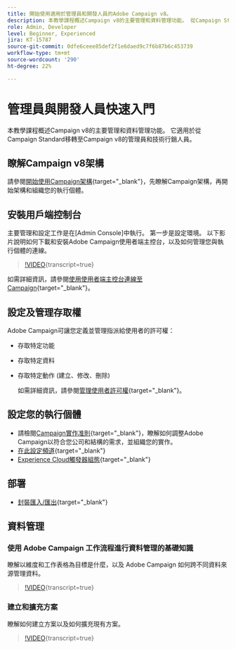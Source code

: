 ```yaml
---
title: 開始使用適用於管理員和開發人員的Adobe Campaign v8。
description: 本教學課程概述Campaign v8的主要管理和資料管理功能。 從Campaign Standard移轉至Campaign v8的管理員和技術行銷人員適用。
role: Admin, Developer
level: Beginner, Experienced
jira: KT-15787
source-git-commit: 0dfe6ceee85def2f1e6daed9c7f6b87b6c453739
workflow-type: tm+mt
source-wordcount: '290'
ht-degree: 22%

---
```



# 管理員與開發人員快速入門

本教學課程概述Campaign v8的主要管理和資料管理功能。 它適用於從Campaign Standard移轉至Campaign v8的管理員和技術行銷人員。

## 瞭解Campaign v8架構

請參閱[開始使用Campaign架構](https://experienceleague.adobe.com/en/docs/campaign/campaign-v8/config/architecture/architecture){target="_blank"}，先瞭解Campaign架構，再開始架構和組織您的執行個體。


## 安裝用戶端控制台

主要管理和設定工作是在[Admin Console]中執行。 第一步是設定環境。 以下影片說明如何下載和安裝Adobe Campaign使用者端主控台，以及如何管理您與執行個體的連線。

>[!VIDEO](https://video.tv.adobe.com/v/335375?quality=12&learn=on){transcript=true}

如需詳細資訊，請參閱[使用使用者端主控台連線至Campaign](https://experienceleague.adobe.com/en/docs/campaign/campaign-v8/new/connect){target="_blank"}。

## 設定及管理存取權

Adobe Campaign可讓您定義並管理指派給使用者的許可權：

* 存取特定功能
* 存取特定資料
* 存取特定動作 (建立、修改、刪除)

  如需詳細資訊，請參閱[管理使用者許可權](https://experienceleague.adobe.com/en/docs/campaign/campaign-v8/admin/permissions/manage-permissions){target="_blank"}。

## 設定您的執行個體

* 請檢閱[Campaign實作准則](https://experienceleague.adobe.com/en/docs/campaign/campaign-v8/config/implement/implement){target="_blank"}，瞭解如何調整Adobe Campaign以符合您公司和結構的需求，並組織您的實作。
* [在此設定頻道](https://experienceleague.adobe.com/en/docs/campaign/campaign-v8/send/push/push-data-collection){target="_blank"}
* [Experience Cloud觸發器組態](https://experienceleague.adobe.com/en/docs/campaign-classic/using/integrating-with-adobe-experience-cloud/experience-triggers/about-triggers){target="_blank"}

## 部署

* [封裝匯入/匯出](https://experienceleague.adobe.com/en/docs/campaign/campaign-v8/developer/packages){target="_blank"}

## 資料管理

### 使用 Adobe Campaign 工作流程進行資料管理的基礎知識

瞭解以維度和工作表格為目標是什麼，以及 Adobe Campaign 如何跨不同資料來源管理資料。

>[!VIDEO](https://video.tv.adobe.com/v/339992?quality=12&learn=on){transcript=true}


### 建立和擴充方案

瞭解如何建立方案以及如何擴充現有方案。

>[!VIDEO](https://video.tv.adobe.com/v/337939?quality=12&learn=on){transcript=true}
